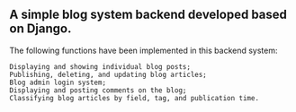 ## A simple blog system backend developed based on Django.

The following functions have been implemented in this backend system:

	Displaying and showing individual blog posts;
	Publishing, deleting, and updating blog articles;
	Blog admin login system;
	Displaying and posting comments on the blog;
	Classifying blog articles by field, tag, and publication time.

